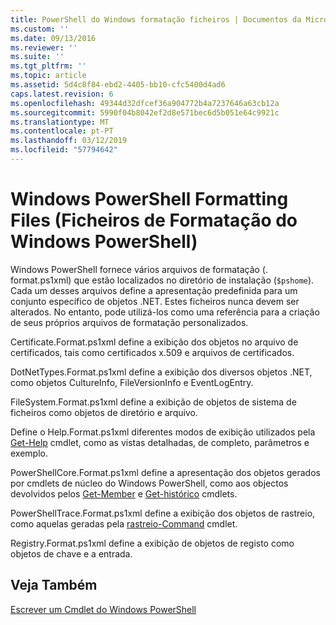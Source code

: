 ```yaml
---
title: PowerShell do Windows formatação ficheiros | Documentos da Microsoft
ms.custom: ''
ms.date: 09/13/2016
ms.reviewer: ''
ms.suite: ''
ms.tgt_pltfrm: ''
ms.topic: article
ms.assetid: 5d4c8f84-ebd2-4405-bb10-cfc5400d4ad6
caps.latest.revision: 6
ms.openlocfilehash: 49344d32dfcef36a904772b4a7237646a63cb12a
ms.sourcegitcommit: 5990f04b8042ef2d8e571bec6d5b051e64c9921c
ms.translationtype: MT
ms.contentlocale: pt-PT
ms.lasthandoff: 03/12/2019
ms.locfileid: "57794642"
---
```

# <a name="windows-powershell-formatting-files"></a>Windows PowerShell Formatting Files (Ficheiros de Formatação do Windows PowerShell)

Windows PowerShell fornece vários arquivos de formatação (. format.ps1xml) que estão localizados no diretório de instalação (`$pshome`). Cada um desses arquivos define a apresentação predefinida para um conjunto específico de objetos .NET. Estes ficheiros nunca devem ser alterados. No entanto, pode utilizá-los como uma referência para a criação de seus próprios arquivos de formatação personalizados.

Certificate.Format.ps1xml define a exibição dos objetos no arquivo de certificados, tais como certificados x.509 e arquivos de certificados.

DotNetTypes.Format.ps1xml define a exibição dos diversos objetos .NET, como objetos CultureInfo, FileVersionInfo e EventLogEntry.

FileSystem.Format.ps1xml define a exibição de objetos de sistema de ficheiros como objetos de diretório e arquivo.

Define o Help.Format.ps1xml diferentes modos de exibição utilizados pela [Get-Help](/powershell/module/Microsoft.PowerShell.Core/Get-Help) cmdlet, como as vistas detalhadas, de completo, parâmetros e exemplo.

PowerShellCore.Format.ps1xml define a apresentação dos objetos gerados por cmdlets de núcleo do Windows PowerShell, como aos objectos devolvidos pelos [Get-Member](/powershell/module/Microsoft.PowerShell.Utility/Get-Member) e [Get-histórico](/powershell/module/Microsoft.PowerShell.Core/Get-History) cmdlets.

PowerShellTrace.Format.ps1xml define a exibição dos objetos de rastreio, como aquelas geradas pela [rastreio-Command](/powershell/module/Microsoft.PowerShell.Utility/Trace-Command) cmdlet.

Registry.Format.ps1xml define a exibição de objetos de registo como objetos de chave e a entrada.

## <a name="see-also"></a>Veja Também

[Escrever um Cmdlet do Windows PowerShell](../cmdlet/writing-a-windows-powershell-cmdlet.md)
